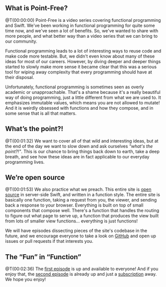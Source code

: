 ## What is Point-Free?

@T(00:00:00)
Point-Free is a video series covering functional programming and Swift. We've been working in functional
programming for quite some time now, and we've seen a lot of benefits. So, we've wanted to share with
more people, and what better way than a video series that we can bring to our community.

Functional programming leads to a lot of interesting ways to reuse code and make code more testable. But,
we didn't even know about many of these ideas for most of our careers. However, by diving deeper and
deeper things started to slowly make more sense it became clear that this was a serious tool for
wiping away complexity that every programming should have at their disposal.

Unfortunately, functional programming is sometimes seen as overly academic or unapproachable. That's a
shame because it's a really beautiful way of doing programming, just a little different from what we
are used to. It emphasizes immutable values, which means you are not allowed to mutate! And it is weirdly
obsessed with functions and how they compose, and in some sense that is all that matters.

## What’s the point?!

@T(00:01:32)
We want to cover all of that wild and interesting ideas, but at the end of the day we want to slow down
and ask ourselves *"what's the point?!"*. This is our chance to bring things back down to earth, take a
deep breath, and see how these ideas are in fact applicable to our everyday programming lives.

## We’re open source

@T(00:01:53)
We also practice what we preach. This entire site is
[open source](https://github.com/pointfreeco/pointfreeco) in server-side Swift, and written in a
function style. The entire site is basically one function, taking a request from you, the viewer, and
sending back a response to your browser. Everything is built on top of small components that compose
well. There's a function that handles the routing to figure out what page to serve up, a function that
produces the view built from lots of smaller view functions… everything is just functions!

We will have episodes dissecting pieces of the site's codebase in the future, and we encourage everyone
to take a look on [GitHub](https://github.com/pointfreeco/pointfreeco) and open up issues or pull
requests if that interests you.

## The “Fun” in “Function”

@T(00:02:36)
The [first episode](https://www.pointfree.co/episodes/ep1-functions) is up and available to everyone! And if
you enjoy that, the [second episode](https://www.pointfree.co/episodes/ep2-side-effects) is already up
and just a [subscription](https://www.pointfree.co/pricing) away. We hope you enjoy!
